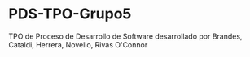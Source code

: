 # PDS-TPO-Grupo5
TPO de Proceso de Desarrollo de Software desarrollado por Brandes, Cataldi, Herrera, Novello, Rivas O'Connor
